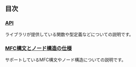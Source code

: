 ## 目次

### [API](api.md)
ライブラリが提供している関数や型定義などについての説明です。

### [MFC構文とノード構造の仕様](syntax.md)
サポートしているMFC構文やノード構造についての説明です。

